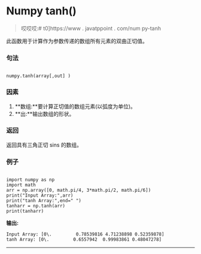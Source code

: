 # Numpy tanh()

> 哎哎哎:# t0]https://www . javatppoint . com/num py-tanh

此函数用于计算作为参数传递的数组所有元素的双曲正切值。

### 句法

```

numpy.tanh(array[,out] )

```

### 因素

1.  **数组:**要计算正切值的数组元素(以弧度为单位)。
2.  **出:**输出数组的形状。

### 返回

返回具有三角正切 sins 的数组。

### 例子

```

import numpy as np
import math
arr = np.array([0, math.pi/4, 3*math.pi/2, math.pi/6])
print("Input Array:",arr)
print("tanh Array:",end=" ")
tanharr = np.tanh(arr)
print(tanharr)

```

**输出:**

```
Input Array: [0\.         0.78539816 4.71238898 0.52359878]
tanh Array: [0\.         0.6557942  0.99983861 0.48047278]

```

* * *